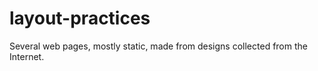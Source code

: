 # layout-practices
Several web pages, mostly static, made from designs collected from the Internet.
